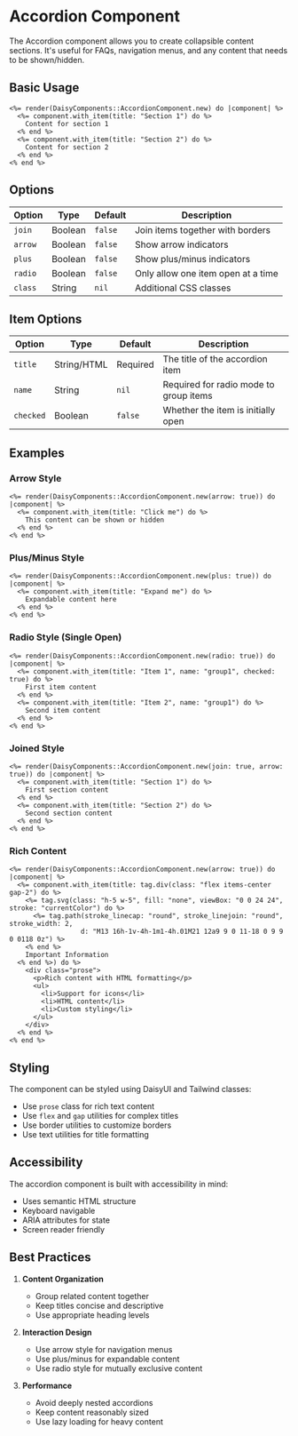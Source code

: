 # Accordion Component

The Accordion component allows you to create collapsible content sections. It's useful for FAQs, navigation menus, and any content that needs to be shown/hidden.

## Basic Usage

```erb
<%= render(DaisyComponents::AccordionComponent.new) do |component| %>
  <%= component.with_item(title: "Section 1") do %>
    Content for section 1
  <% end %>
  <%= component.with_item(title: "Section 2") do %>
    Content for section 2
  <% end %>
<% end %>
```

## Options

| Option | Type | Default | Description |
|--------|------|---------|-------------|
| `join` | Boolean | `false` | Join items together with borders |
| `arrow` | Boolean | `false` | Show arrow indicators |
| `plus` | Boolean | `false` | Show plus/minus indicators |
| `radio` | Boolean | `false` | Only allow one item open at a time |
| `class` | String | `nil` | Additional CSS classes |

## Item Options

| Option | Type | Default | Description |
|--------|------|---------|-------------|
| `title` | String/HTML | Required | The title of the accordion item |
| `name` | String | `nil` | Required for radio mode to group items |
| `checked` | Boolean | `false` | Whether the item is initially open |

## Examples

### Arrow Style

```erb
<%= render(DaisyComponents::AccordionComponent.new(arrow: true)) do |component| %>
  <%= component.with_item(title: "Click me") do %>
    This content can be shown or hidden
  <% end %>
<% end %>
```

### Plus/Minus Style

```erb
<%= render(DaisyComponents::AccordionComponent.new(plus: true)) do |component| %>
  <%= component.with_item(title: "Expand me") do %>
    Expandable content here
  <% end %>
<% end %>
```

### Radio Style (Single Open)

```erb
<%= render(DaisyComponents::AccordionComponent.new(radio: true)) do |component| %>
  <%= component.with_item(title: "Item 1", name: "group1", checked: true) do %>
    First item content
  <% end %>
  <%= component.with_item(title: "Item 2", name: "group1") do %>
    Second item content
  <% end %>
<% end %>
```

### Joined Style

```erb
<%= render(DaisyComponents::AccordionComponent.new(join: true, arrow: true)) do |component| %>
  <%= component.with_item(title: "Section 1") do %>
    First section content
  <% end %>
  <%= component.with_item(title: "Section 2") do %>
    Second section content
  <% end %>
<% end %>
```

### Rich Content

```erb
<%= render(DaisyComponents::AccordionComponent.new(arrow: true)) do |component| %>
  <%= component.with_item(title: tag.div(class: "flex items-center gap-2") do %>
    <%= tag.svg(class: "h-5 w-5", fill: "none", viewBox: "0 0 24 24", stroke: "currentColor") do %>
      <%= tag.path(stroke_linecap: "round", stroke_linejoin: "round", stroke_width: 2,
                  d: "M13 16h-1v-4h-1m1-4h.01M21 12a9 9 0 11-18 0 9 9 0 0118 0z") %>
    <% end %>
    Important Information
  <% end %>) do %>
    <div class="prose">
      <p>Rich content with HTML formatting</p>
      <ul>
        <li>Support for icons</li>
        <li>HTML content</li>
        <li>Custom styling</li>
      </ul>
    </div>
  <% end %>
<% end %>
```

## Styling

The component can be styled using DaisyUI and Tailwind classes:

- Use `prose` class for rich text content
- Use `flex` and `gap` utilities for complex titles
- Use border utilities to customize borders
- Use text utilities for title formatting

## Accessibility

The accordion component is built with accessibility in mind:
- Uses semantic HTML structure
- Keyboard navigable
- ARIA attributes for state
- Screen reader friendly

## Best Practices

1. **Content Organization**
   - Group related content together
   - Keep titles concise and descriptive
   - Use appropriate heading levels

2. **Interaction Design**
   - Use arrow style for navigation menus
   - Use plus/minus for expandable content
   - Use radio style for mutually exclusive content

3. **Performance**
   - Avoid deeply nested accordions
   - Keep content reasonably sized
   - Use lazy loading for heavy content 
